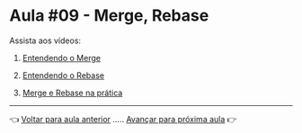 # Aula #09 - Merge, Rebase

Assista aos vídeos:

  1. [Entendendo o Merge](https://www.youtube.com/watch?v=R_kxAnuyQss)

  1. [Entendendo o Rebase](https://www.youtube.com/watch?v=lXnRC_W2PBk)

  1. [Merge e Rebase na prática](https://www.youtube.com/watch?v=lmbwADzYJew)    

---

👈 [Voltar para aula anterior](../aula08/aula.md) ..... [Avançar para próxima aula](../aula10/aula.md) 👉
